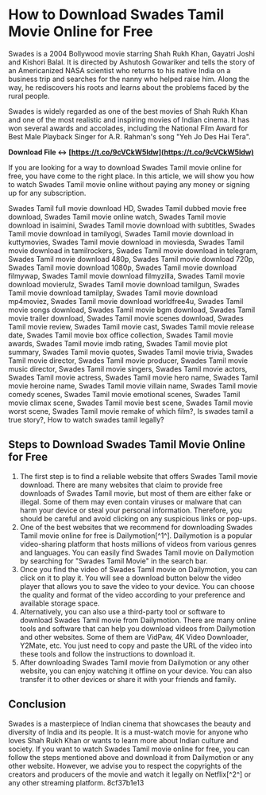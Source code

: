 
 
# How to Download Swades Tamil Movie Online for Free
 
Swades is a 2004 Bollywood movie starring Shah Rukh Khan, Gayatri Joshi and Kishori Balal. It is directed by Ashutosh Gowariker and tells the story of an Americanized NASA scientist who returns to his native India on a business trip and searches for the nanny who helped raise him. Along the way, he rediscovers his roots and learns about the problems faced by the rural people.
 
Swades is widely regarded as one of the best movies of Shah Rukh Khan and one of the most realistic and inspiring movies of Indian cinema. It has won several awards and accolades, including the National Film Award for Best Male Playback Singer for A.R. Rahman's song "Yeh Jo Des Hai Tera".
 
**Download File ↔ [https://t.co/9cVCkW5ldw](https://t.co/9cVCkW5ldw)**


 
If you are looking for a way to download Swades Tamil movie online for free, you have come to the right place. In this article, we will show you how to watch Swades Tamil movie online without paying any money or signing up for any subscription.
 
Swades Tamil full movie download HD,  Swades Tamil dubbed movie free download,  Swades Tamil movie online watch,  Swades Tamil movie download in isaimini,  Swades Tamil movie download with subtitles,  Swades Tamil movie download in tamilyogi,  Swades Tamil movie download in kuttymovies,  Swades Tamil movie download in moviesda,  Swades Tamil movie download in tamilrockers,  Swades Tamil movie download in telegram,  Swades Tamil movie download 480p,  Swades Tamil movie download 720p,  Swades Tamil movie download 1080p,  Swades Tamil movie download filmywap,  Swades Tamil movie download filmyzilla,  Swades Tamil movie download movierulz,  Swades Tamil movie download tamilgun,  Swades Tamil movie download tamilplay,  Swades Tamil movie download mp4moviez,  Swades Tamil movie download worldfree4u,  Swades Tamil movie songs download,  Swades Tamil movie bgm download,  Swades Tamil movie trailer download,  Swades Tamil movie scenes download,  Swades Tamil movie review,  Swades Tamil movie cast,  Swades Tamil movie release date,  Swades Tamil movie box office collection,  Swades Tamil movie awards,  Swades Tamil movie imdb rating,  Swades Tamil movie plot summary,  Swades Tamil movie quotes,  Swades Tamil movie trivia,  Swades Tamil movie director,  Swades Tamil movie producer,  Swades Tamil movie music director,  Swades Tamil movie singers,  Swades Tamil movie actors,  Swades Tamil movie actress,  Swades Tamil movie hero name,  Swades Tamil movie heroine name,  Swades Tamil movie villain name,  Swades Tamil movie comedy scenes,  Swades Tamil movie emotional scenes,  Swades Tamil movie climax scene,  Swades Tamil movie best scene,  Swades Tamil movie worst scene,  Swades Tamil movie remake of which film?,  Is swades tamil a true story?,  How to watch swades tamil legally?
 
## Steps to Download Swades Tamil Movie Online for Free
 
1. The first step is to find a reliable website that offers Swades Tamil movie download. There are many websites that claim to provide free downloads of Swades Tamil movie, but most of them are either fake or illegal. Some of them may even contain viruses or malware that can harm your device or steal your personal information. Therefore, you should be careful and avoid clicking on any suspicious links or pop-ups.
2. One of the best websites that we recommend for downloading Swades Tamil movie online for free is Dailymotion[^1^]. Dailymotion is a popular video-sharing platform that hosts millions of videos from various genres and languages. You can easily find Swades Tamil movie on Dailymotion by searching for "Swades Tamil Movie" in the search bar.
3. Once you find the video of Swades Tamil movie on Dailymotion, you can click on it to play it. You will see a download button below the video player that allows you to save the video to your device. You can choose the quality and format of the video according to your preference and available storage space.
4. Alternatively, you can also use a third-party tool or software to download Swades Tamil movie from Dailymotion. There are many online tools and software that can help you download videos from Dailymotion and other websites. Some of them are VidPaw, 4K Video Downloader, Y2Mate, etc. You just need to copy and paste the URL of the video into these tools and follow the instructions to download it.
5. After downloading Swades Tamil movie from Dailymotion or any other website, you can enjoy watching it offline on your device. You can also transfer it to other devices or share it with your friends and family.

## Conclusion
 
Swades is a masterpiece of Indian cinema that showcases the beauty and diversity of India and its people. It is a must-watch movie for anyone who loves Shah Rukh Khan or wants to learn more about Indian culture and society. If you want to watch Swades Tamil movie online for free, you can follow the steps mentioned above and download it from Dailymotion or any other website. However, we advise you to respect the copyrights of the creators and producers of the movie and watch it legally on Netflix[^2^] or any other streaming platform.
 8cf37b1e13
 
